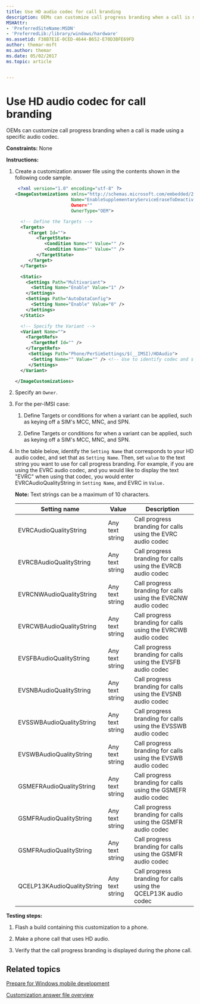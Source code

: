 ```yaml
---
title: Use HD audio codec for call branding
description: OEMs can customize call progress branding when a call is made using a specific audio codec.
MSHAttr:
- 'PreferredSiteName:MSDN'
- 'PreferredLib:/library/windows/hardware'
ms.assetid: F38B7E1E-0CED-4644-B652-E70D3BFE69FD
author: themar-msft
ms.author: themar
ms.date: 05/02/2017
ms.topic: article


---
```


# Use HD audio codec for call branding


OEMs can customize call progress branding when a call is made using a specific audio codec.

<a href="" id="constraints---none"></a>**Constraints:** None  

<a href="" id="instructions-"></a>**Instructions:**  
1.  Create a customization answer file using the contents shown in the following code sample.

    ```XML
     <?xml version="1.0" encoding="utf-8" ?>  
    <ImageCustomizations xmlns="http://schemas.microsoft.com/embedded/2004/10/ImageUpdate"  
                         Name="EnableSupplementaryServiceEraseToDeactivateOverride" Description=”Call progress branding”
                         Owner=""  
                         OwnerType="OEM"> 

      <!-- Define the Targets --> 
      <Targets>
         <Target Id="">
            <TargetState>
               <Condition Name="" Value="" />
               <Condition Name="" Value="" />
            </TargetState>
         </Target>
      </Targets>

      <Static>
        <Settings Path="Multivariant">
          <Setting Name="Enable" Value="1" />
        </Settings>
        <Settings Path="AutoDataConfig">
          <Setting Name="Enable" Value="0" />
        </Settings>
      </Static>

      <!-- Specify the Variant -->
      <Variant Name=""> 
        <TargetRefs>
          <TargetRef Id="" /> 
        </TargetRefs>
         <Settings Path="Phone/PerSimSettings/$(__IMSI)/HDAudio">  
          <Setting Name="" Value="" /> <!-- Use to identify codec and string -->
         </Settings>   
      </Variant>

    </ImageCustomizations>
    ```

2.  Specify an `Owner`.

3.  For the per-IMSI case:

    1.  Define Targets or conditions for when a variant can be applied, such as keying off a SIM's MCC, MNC, and SPN.

    2.  Define Targets or conditions for when a variant can be applied, such as keying off a SIM's MCC, MNC, and SPN.

4.  In the table below, identify the `Setting Name` that corresponds to your HD audio codec, and set that as `Setting Name`. Then, set `value` to the text string you want to use for call progress branding. For example, if you are using the EVRC audio codec, and you would like to display the text "EVRC" when using that codec, you would enter EVRCAudioQualityString in `Setting Name`, and EVRC in `Value. `

    **Note:** Text strings can be a maximum of 10 characters.

    | Setting name               | Value           | Description                                                     |
    |----------------------------|-----------------|-----------------------------------------------------------------|
    | EVRCAudioQualityString     | Any text string | Call progress branding for calls using the EVRC audio codec     |
    | EVRCBAudioQualityString    | Any text string | Call progress branding for calls using the EVRCB audio codec    |
    | EVRCNWAudioQualityString   | Any text string | Call progress branding for calls using the EVRCNW audio codec   |
    | EVRCWBAudioQualityString   | Any text string | Call progress branding for calls using the EVRCWB audio codec   |
    | EVSFBAudioQualityString    | Any text string | Call progress branding for calls using the EVSFB audio codec    |
    | EVSNBAudioQualityString    | Any text string | Call progress branding for calls using the EVSNB audio codec    |
    | EVSSWBAudioQualityString   | Any text string | Call progress branding for calls using the EVSSWB audio codec   |
    | EVSWBAudioQualityString    | Any text string | Call progress branding for calls using the EVSWB audio codec    |
    | GSMEFRAudioQualityString   | Any text string | Call progress branding for calls using the GSMEFR audio codec   |
    | GSMFRAudioQualityString    | Any text string | Call progress branding for calls using the GSMFR audio codec    |
    | GSMFRAudioQualityString    | Any text string | Call progress branding for calls using the GSMFR audio codec    |
    | QCELP13KAudioQualityString | Any text string | Call progress branding for calls using the QCELP13K audio codec |

     

<a href="" id="testing-steps-"></a>**Testing steps:**  
1.  Flash a build containing this customization to a phone.

2.  Make a phone call that uses HD audio.

3.  Verify that the call progress branding is displayed during the phone call.

## Related topics

[Prepare for Windows mobile development](https://docs.microsoft.com/en-us/windows-hardware/manufacture/mobile/preparing-for-windows-mobile-development)

[Customization answer file overview](https://docs.microsoft.com/en-us/windows-hardware/customize/mobile/mcsf/customization-answer-file)
